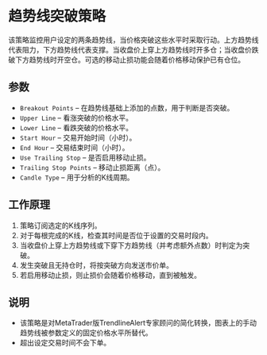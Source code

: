 # 趋势线突破策略

该策略监控用户设定的两条趋势线，当价格突破这些水平时采取行动。上方趋势线代表阻力，下方趋势线代表支撑。当收盘价上穿上方趋势线时开多仓；当收盘价跌破下方趋势线时开空仓。可选的移动止损功能会随着价格移动保护已有仓位。

## 参数

- `Breakout Points` – 在趋势线基础上添加的点数，用于判断是否突破。
- `Upper Line` – 看涨突破的价格水平。
- `Lower Line` – 看跌突破的价格水平。
- `Start Hour` – 交易开始时间（小时）。
- `End Hour` – 交易结束时间（小时）。
- `Use Trailing Stop` – 是否启用移动止损。
- `Trailing Stop Points` – 移动止损距离（点）。
- `Candle Type` – 用于分析的K线周期。

## 工作原理

1. 策略订阅选定的K线序列。
2. 对于每根完成的K线，检查其时间是否位于设置的交易时段内。
3. 当收盘价上穿上方趋势线或下穿下方趋势线（并考虑额外点数）时判定为突破。
4. 发生突破且无持仓时，将按突破方向发送市价单。
5. 若启用移动止损，则止损价会随着价格移动，直到被触发。

## 说明

- 该策略是对MetaTrader版TrendlineAlert专家顾问的简化转换，图表上的手动趋势线被参数定义的固定价格水平所替代。
- 超出设定交易时间不会下单。
